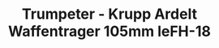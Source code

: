 ---
layout: product
title: "Trumpeter - Krupp Ardelt Waffentrager 105mm leFH-18"
price: "4600" 
desc: "N/A"
img_path: "/assets/img/TRU01586.webp"
brand: "N/A"
available: false
special_offer: false
new: false
soon: false
cat: "010000"
subcat: "013400"
subsubcat: "0N/A"
sifra: "TRU01586"
popular: false
spec: false
---